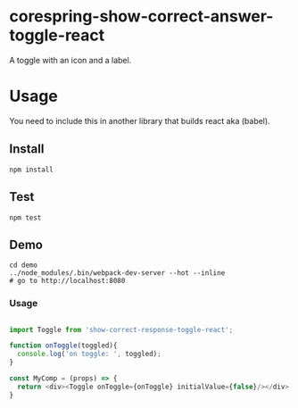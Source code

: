 # corespring-show-correct-answer-toggle-react

A toggle with an icon and a label.

# Usage 

You need to include this in another library that builds react aka (babel).

## Install 

```shell 
npm install 
```
## Test 

```
npm test
```

## Demo 

```shell 
cd demo 
../node_modules/.bin/webpack-dev-server --hot --inline
# go to http://localhost:8080
```

### Usage
```javascript

import Toggle from 'show-correct-response-toggle-react'; 

function onToggle(toggled){
  console.log('on toggle: ', toggled);
}

const MyComp = (props) => {
  return <div><Toggle onToggle={onToggle} initialValue={false}/></div>
}
```